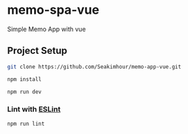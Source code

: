 # memo-spa-vue

Simple Memo App with vue

## Project Setup

```sh
git clone https://github.com/Seakimhour/memo-app-vue.git

npm install

npm run dev
```

### Lint with [ESLint](https://eslint.org/)

```sh
npm run lint
```
